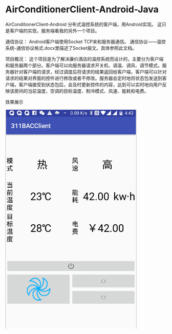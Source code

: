 # AirConditionerClient-Android-Java
AirConditionerClient-Android
分布式温控系统的客户端，用Android实现。 这只是客户端的实现，服务端看我的另外一个项目。

通信协议： Android客户端使用Socket TCP来和服务器通信。 通信协议——温控系统-通信协议格式.docx里描述了Socket报文。具体参照此文档。

项目概况： 这个项目是为了解决廉价酒店的温控系统而设计的，主要分为客户端和服务器两个部分。客户端可以向服务器请求开关机、调温、调风、调节模式。服务器针对客户端的请求，经过调度后将请求的结果返回给客户端，客户端可以针对请求的结果对界面的控件进行修改或者不修改。服务器会定时地将状态包发送到客户端，客户端接受到状态包后，会及时更新控件的内容，达到可以实时地向用户反映该房间的当前温度，空调的目标温度、制冷模式、风速、能耗和电费。

效果展示

![image](https://github.com/q474890522/AirConditionerClient-Android-Java/raw/master/效果图/effectpicture.png)
